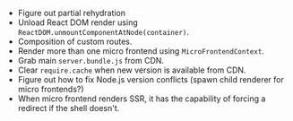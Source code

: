 - Figure out partial rehydration
- Unload React DOM render using `ReactDOM.unmountComponentAtNode(container)`.
- Composition of custom routes.
- Render more than one micro frontend using `MicroFrontendContext`.
- Grab main `server.bundle.js` from CDN.
- Clear `require.cache` when new version is available from CDN.
- Figure out how to fix Node.js version conflicts (spawn child renderer for micro frontends?)
- When micro frontend renders SSR, it has the capability of forcing a redirect if the shell doesn't.
